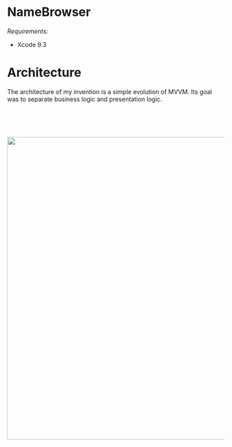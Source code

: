 # NameBrowser

*Requirements:*

- Xcode 9.3

# Architecture

The architecture of my invention is a simple evolution of MVVM. Its goal was to separate business logic and presentation logic.

<br>
<br>
<br>
<p align="center"> 
<img src="https://i.imgur.com/sXdISJe.png" width="700">
</p>
<br>
<br>
<br>
